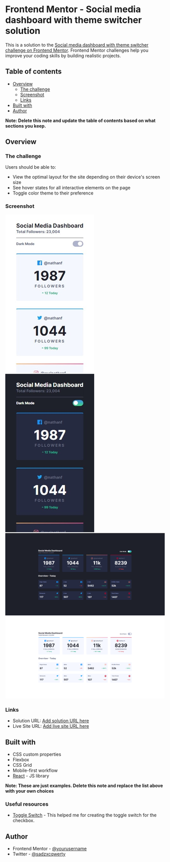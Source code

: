 # Frontend Mentor - Social media dashboard with theme switcher solution

This is a solution to the [Social media dashboard with theme switcher challenge on Frontend Mentor](https://www.frontendmentor.io/challenges/social-media-dashboard-with-theme-switcher-6oY8ozp_H). Frontend Mentor challenges help you improve your coding skills by building realistic projects. 

## Table of contents

- [Overview](#overview)
  - [The challenge](#the-challenge)
  - [Screenshot](#screenshot)
  - [Links](#links)
- [Built with](#built-with)
- [Author](#author)

**Note: Delete this note and update the table of contents based on what sections you keep.**

## Overview

### The challenge

Users should be able to:

- View the optimal layout for the site depending on their device's screen size
- See hover states for all interactive elements on the page
- Toggle color theme to their preference

### Screenshot

![](./screenshots/light%20mobile.jpg)
![](./screenshots/dark%20mobile.jpg)
![](./screenshots/dark.png)
![](./screenshots/light.png)

### Links

- Solution URL: [Add solution URL here](https://www.frontendmentor.io/solutions/responsive-social-media-with-dark-mode-switch-using-reactjs-6DBO_4lTby)
- Live Site URL: [Add live site URL here](https://social-media-switcher-alpha.vercel.app)

## Built with

- CSS custom properties
- Flexbox
- CSS Grid
- Mobile-first workflow
- [React](https://reactjs.org/) - JS library

**Note: These are just examples. Delete this note and replace the list above with your own choices**

### Useful resources

- [Toggle Switch](https://www.w3schools.com/howto/howto_css_switch.asp) - This helped me for creating the toggle switch for the checkbox.



## Author
- Frontend Mentor - [@yourusername](https://www.frontendmentor.io/profile/joshmichael23)
- Twitter - [@sadzxcqwerty](https://www.twitter.com/sadzxcqwerty)
